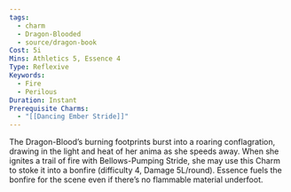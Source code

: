 ```yaml
---
tags:
  - charm
  - Dragon-Blooded
  - source/dragon-book
Cost: 5i
Mins: Athletics 5, Essence 4
Type: Reflexive
Keywords:
  - Fire
  - Perilous
Duration: Instant
Prerequisite Charms:
  - "[[Dancing Ember Stride]]"
---
```

The Dragon-Blood’s burning footprints burst into a roaring conflagration, drawing in the light and heat of her anima as she speeds away. When she ignites a trail of fire with Bellows-Pumping Stride, she may use this Charm to stoke it into a bonfire (difficulty 4, Damage 5L/round). Essence fuels the bonfire for the scene even if there’s no flammable material underfoot.